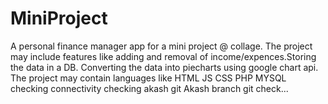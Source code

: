 # MiniProject

A personal finance manager app for a mini project @ collage. The project may include features like adding and removal of income/expences.Storing the data in a DB. Converting the data into piecharts using google chart api. The project may contain languages like HTML JS CSS PHP MYSQL checking connectivity checking akash git
Akash branch git check...
